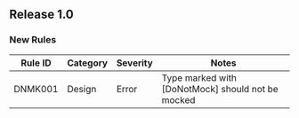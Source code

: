 ## Release 1.0

### New Rules
Rule ID | Category | Severity | Notes
--------|----------|----------|-------
DNMK001 | Design   | Error    | Type marked with [DoNotMock] should not be mocked 